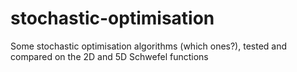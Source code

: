 # stochastic-optimisation
Some stochastic optimisation algorithms (which ones?), tested and compared on the 2D and 5D Schwefel functions
